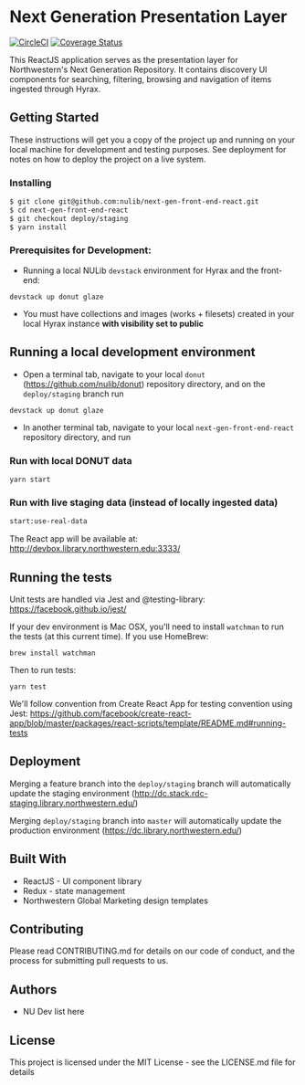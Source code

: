 # Next Generation Presentation Layer

[![CircleCI](https://circleci.com/gh/nulib/next-gen-front-end-react.svg?style=svg)](https://circleci.com/gh/nulib/next-gen-front-end-react) [![Coverage Status](https://coveralls.io/repos/github/nulib/next-gen-front-end-react/badge.svg?branch=deploy/staging)](https://coveralls.io/github/nulib/next-gen-front-end-react?branch=deploy/staging)

This ReactJS application serves as the presentation layer for Northwestern's Next Generation Repository. It contains discovery UI components for searching, filtering, browsing and navigation of items ingested through Hyrax.

## Getting Started

These instructions will get you a copy of the project up and running on your local machine for development and testing purposes. See deployment for notes on how to deploy the project on a live system.

### Installing

```bash
$ git clone git@github.com:nulib/next-gen-front-end-react.git
$ cd next-gen-front-end-react
$ git checkout deploy/staging
$ yarn install
```

### Prerequisites for Development:

- Running a local NULib `devstack` environment for Hyrax and the front-end:

```
devstack up donut glaze
```

- You must have collections and images (works + filesets) created in your local Hyrax instance **with visibility set to public**

## Running a local development environment

- Open a terminal tab, navigate to your local `donut` (https://github.com/nulib/donut) repository directory, and on the `deploy/staging` branch run

```
devstack up donut glaze
```

- In another terminal tab, navigate to your local `next-gen-front-end-react` repository directory, and run

### Run with local DONUT data

```
yarn start
```

### Run with live staging data (instead of locally ingested data)

```bash
start:use-real-data
```

The React app will be available at: http://devbox.library.northwestern.edu:3333/

## Running the tests

Unit tests are handled via Jest and @testing-library:
https://facebook.github.io/jest/

If your dev environment is Mac OSX, you'll need to install `watchman` to run the tests (at this current time). If you use HomeBrew:

```
brew install watchman
```

Then to run tests:

```
yarn test
```

We'll follow convention from Create React App for testing convention using Jest:
https://github.com/facebook/create-react-app/blob/master/packages/react-scripts/template/README.md#running-tests

## Deployment

Merging a feature branch into the `deploy/staging` branch will automatically update the staging environment (http://dc.stack.rdc-staging.library.northwestern.edu/)

Merging `deploy/staging` branch into `master` will automatically update the production environment (https://dc.library.northwestern.edu/)

## Built With

- ReactJS - UI component library
- Redux - state management
- Northwestern Global Marketing design templates

## Contributing

Please read CONTRIBUTING.md for details on our code of conduct, and the process for submitting pull requests to us.

## Authors

- NU Dev list here

## License

This project is licensed under the MIT License - see the LICENSE.md file for details
